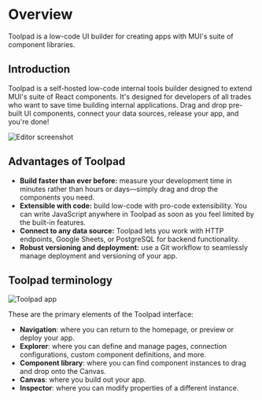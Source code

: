 # Overview

<p class="description">
Toolpad is a low-code UI builder for creating apps with MUI's suite of component libraries.
</p>

## Introduction

Toolpad is a self-hosted low-code internal tools builder designed to extend MUI's suite of React components.
It's designed for developers of all trades who want to save time building internal applications.
Drag and drop pre-built UI components, connect your data sources, release your app, and you're done!

![Editor screenshot](/static/toolpad/marketing/index-hero-video-poster.jpg)

## Advantages of Toolpad

- **Build faster than ever before:** measure your development time in minutes rather than hours or days—simply drag and drop the components you need.
- **Extensible with code:** build low-code with pro-code extensibility. You can write JavaScript anywhere in Toolpad as soon as you feel limited by the built-in features.
- **Connect to any data source:** Toolpad lets you work with HTTP endpoints, Google Sheets, or PostgreSQL for backend functionality.
- **Robust versioning and deployment:** use a Git workflow to seamlessly manage deployment and versioning of your app.

## Toolpad terminology

![Toolpad app](/static/toolpad/terminology.png)

These are the primary elements of the Toolpad interface:

- **Navigation**: where you can return to the homepage, or preview or deploy your app.
- **Explorer**: where you can define and manage pages, connection configurations, custom component definitions, and more.
- **Component library**: where you can find component instances to drag and drop onto the Canvas.
- **Canvas**: where you build out your app.
- **Inspector**: where you can modify properties of a different instance.
